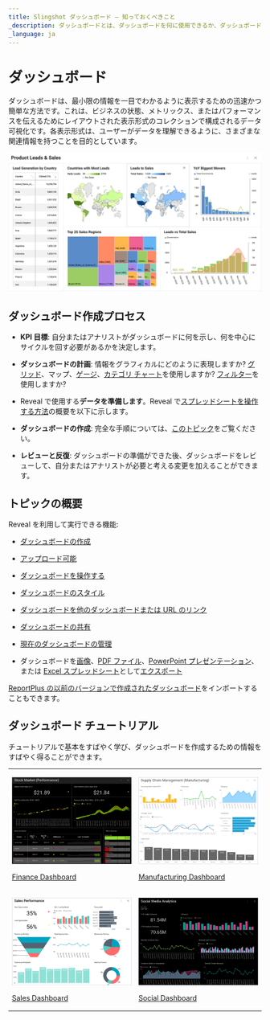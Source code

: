 ```yaml
---
title: Slingshot ダッシュボード – 知っておくべきこと
_description: ダッシュボードとは、ダッシュボードを何に使用できるか、ダッシュボードをすばやく簡単に作成する方法。
_language: ja
---
```


# ダッシュボード

ダッシュボードは、最小限の情報を一目でわかるように表示するための迅速かつ簡単な方法です。これは、ビジネスの状態、メトリックス、またはパフォーマンスを伝えるためにレイアウトされた表示形式のコレクションで構成されるデータ可視化です。各表示形式は、ユーザーがデータを理解できるように、さまざまな関連情報を持つことを目的としています。

<img src="images/dashboards-home-page.png" alt="A complete dashboard example" class="responsive-img"/>

## ダッシュボード作成プロセス

  - **KPI 目標**: 自分またはアナリストがダッシュボードに何を示し、何を中心にサイクルを回す必要があるかを決定します。

  - **ダッシュボードの計画**: 情報をグラフィカルにどのように表現しますか? [グリッド](~/jp/data-visualizations/visualization-types/grid-chart.md)、マップ、[ゲージ](~/jp/data-visualizations/visualization-types/gauge-charts.md)、[カテゴリ チャート](~/jp/data-visualizations/visualization-types/category-charts.md)を使用しますか? [フィルター](~/jp/filters/overview.md)を使用しますか?

  - Reveal で使用する**データを準備します**。Reveal で[スプレッドシートを操作する方法](~/jp/datasources/working-files/working-with-spreadsheets.md)の概要を以下に示します。

  - **ダッシュボードの作成**: 完全な手順については、[このトピック](creating-dashboards.md)をご覧ください。

  - **レビューと反復**: ダッシュボードの準備ができた後、ダッシュボードをレビューして、自分またはアナリストが必要と考える変更を加えることができます。

## トピックの概要

Reveal を利用して実行できる機能:

   - [ダッシュボードの作成](creating-dashboards.md)

  - [アップロード可能](uploading-dashboards.md)

  - [ダッシュボードを操作する](dashboards-interactions.md)

  - [ダッシュボードのスタイル](dashboard-styling.md)

  - [ダッシュボードを他のダッシュボードまたは URL のリンク](dashboard-linking.md)

  - [ダッシュボードの共有](sharing-dashboards/share-a-dashboard.md)

  - [現在のダッシュボードの管理](managing-dashboards.md)

  - ダッシュボードを[画像](./exporting-dashboards/export-as-images.md)、[PDF ファイル](./exporting-dashboards/export-as-pdf-document.md)、[PowerPoint プレゼンテーション](./exporting-dashboards/export-as-powerpoint-presentation.md)、または [Excel スプレッドシート](./exporting-dashboards/export-as-excel-data-format.md)として[エクスポート](how-to-export-a-dashboard.md)

[ReportPlus の以前のバージョンで作成されたダッシュボード](Uploading-Dashboards.md)をインポートすることもできます。

## ダッシュボード チュートリアル

チュートリアルで基本をすばやく学び、ダッシュボードを作成するための情報をすばやく得ることができます。

<table>
<colgroup>
<col style="width: 30%" />
<col style="width: 30%" />
</colgroup>
<tbody>
<tr class="odd">
<td><p><img src="images/ThumbnailFinanceDashboard_All.png" alt="ThumbnailFinanceDashboard All" class="responsive-img"/><br />
</p>
<p><a href="~/en/dashboard-tutorials/finance-dashboard/getting-started.md">Finance Dashboard</a><br />
</p></td>
<td><p><img src="images/ThumbnailManufacturingDashboard_All.png" alt="ThumbnailManufacturingDashboard All" class="responsive-img"/><br />
</p>
<p><a href="~/en/dashboard-tutorials/manufacturing-dashboard/getting-started.md">Manufacturing Dashboard</a><br />
</p></td>
</tr>
<tr class="even">
<td><p><img src="images/ThumbnailSalesDashboard_All.png" alt="ThumbnailSalesDashboard All" class="responsive-img"/><br />
</p>
<p><a href="~/en/dashboard-tutorials/sales-dashboard/getting-started.md">Sales Dashboard</a><br />
</p></td>
<td><p><img src="images/ThumbnailSocialDashboard_All.png" alt="ThumbnailSocialDashboard All" class="responsive-img"/><br />
</p>
<p><a href="~/en/dashboard-tutorials/social-dashboard/getting-started.md">Social Dashboard</a><br />
</p></td>
</tr>
</tbody>
</table>
